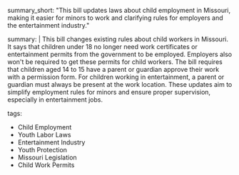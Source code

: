 summary_short: "This bill updates laws about child employment in Missouri, making it easier for minors to work and clarifying rules for employers and the entertainment industry."

summary: |
  This bill changes existing rules about child workers in Missouri. It says that children under 18 no longer need work certificates or entertainment permits from the government to be employed. Employers also won't be required to get these permits for child workers. The bill requires that children aged 14 to 15 have a parent or guardian approve their work with a permission form. For children working in entertainment, a parent or guardian must always be present at the work location. These updates aim to simplify employment rules for minors and ensure proper supervision, especially in entertainment jobs.

tags:
  - Child Employment
  - Youth Labor Laws
  - Entertainment Industry
  - Youth Protection
  - Missouri Legislation
  - Child Work Permits
